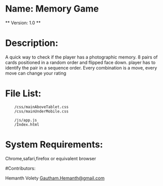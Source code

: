 # Name: Memory Game
** Version: 1.0 **

# Description:
A quick way to check if the player has a photographic memory.
8 pairs of cards positioned in a random order and flipped face down.
player has to identify the pair in a sequence order. Every combination is a move, every move can change your rating


# File List:
        /css/mainAboveTablet.css
        /css/mainUnderMobile.css

        /js/app.js
        /Index.html

# System Requirements: 
Chrome,safari,firefox or equivalent browser

#Contributors:

Hemanth Volety <Gautham.Hemanth@gmail.com>


